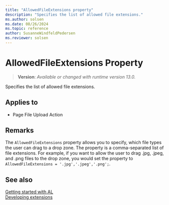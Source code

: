 ```yaml
---
title: "AllowedFileExtensions property"
description: "Specifies the list of allowed file extensions."
ms.author: solsen
ms.date: 08/26/2024
ms.topic: reference
author: SusanneWindfeldPedersen
ms.reviewer: solsen
---
```

[//]: # (START>DO_NOT_EDIT)
[//]: # (IMPORTANT:Do not edit any of the content between here and the END>DO_NOT_EDIT.)
[//]: # (Any modifications should be made in the .xml files in the ModernDev repo.)
# AllowedFileExtensions Property
> **Version**: _Available or changed with runtime version 13.0._

Specifies the list of allowed file extensions.

## Applies to
-   Page File Upload Action

[//]: # (IMPORTANT: END>DO_NOT_EDIT)

## Remarks

The `AllowedFileExtensions` property allows you to specify, which file types the user can drag to a drop zone. The property is a comma-separated list of file extensions. For example, if you want to allow the user to drag .jpg, .jpeg, and .png files to the drop zone, you would set the property to `AllowedFileExtensions = '.jpg','.jpeg','.png';`. <!-- For mor information, see [Add drop zones for file uploads](devenv-extending-drop-zones.md). -->

## See also

[Getting started with AL](../devenv-get-started.md)  
[Developing extensions](../devenv-dev-overview.md)  